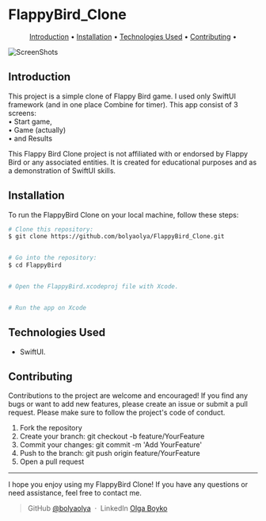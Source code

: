 # FlappyBird_Clone

<p align="center">
  <a href="#introduction">Introduction</a> •
  <a href="#installation">Installation</a> •
  <a href="#technologiesused">Technologies Used</a> •
  <a href="#contributing">Contributing</a> •
</p>

![ScreenShots](https://github.com/bolyaolya/FlappyBird_Clone/assets/108070285/543ff46f-d82b-4a8e-822c-4578c32fb1dd)


## Introduction

This project is a simple clone of Flappy Bird game. I used only SwiftUI framework (and in one place Combine for timer). This app consist of 3 screens: <br>
• Start game, <br>
• Game (actually) <br>
• and Results

This Flappy Bird Clone project is not affiliated with or endorsed by Flappy Bird or any associated entities. It is created for educational purposes and as a demonstration of SwiftUI skills.

<a id="installation"></a>
## Installation

To run the FlappyBird Clone on your local machine, follow these steps:

```bash
# Clone this repository:
$ git clone https://github.com/bolyaolya/FlappyBird_Clone.git


# Go into the repository:
$ cd FlappyBird


# Open the FlappyBird.xcodeproj file with Xcode.


# Run the app on Xcode
```

<a id="technologiesused"></a>
## Technologies Used

* SwiftUI.

<a id="contributing"></a>
## Contributing

Contributions to the project are welcome and encouraged! If you find any bugs or want to add new features, please create an issue or submit a pull request. Please make sure to follow the project's code of conduct.

1. Fork the repository
2. Create your branch: git checkout -b feature/YourFeature
3. Commit your changes: git commit -m 'Add YourFeature'
4. Push to the branch: git push origin feature/YourFeature
5. Open a pull request

---

I hope you enjoy using my FlappyBird Clone! If you have any questions or need assistance, feel free to contact me.

> GitHub [@bolyaolya](https://github.com/bolyaolya) &nbsp;&middot;&nbsp;
> LinkedIn [Olga Boyko](https://www.linkedin.com/in/olga-boyko/) 
